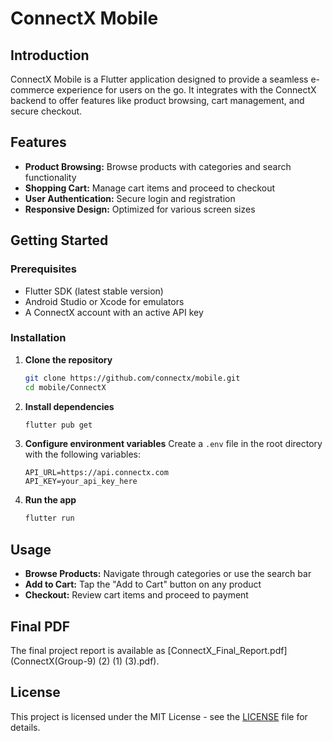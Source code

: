 # ConnectX Mobile

## Introduction

ConnectX Mobile is a Flutter application designed to provide a seamless e-commerce experience for users on the go. It integrates with the ConnectX backend to offer features like product browsing, cart management, and secure checkout.

## Features

- **Product Browsing:** Browse products with categories and search functionality
- **Shopping Cart:** Manage cart items and proceed to checkout
- **User Authentication:** Secure login and registration
- **Responsive Design:** Optimized for various screen sizes

## Getting Started

### Prerequisites

- Flutter SDK (latest stable version)
- Android Studio or Xcode for emulators
- A ConnectX account with an active API key

### Installation

1. **Clone the repository**

   ```bash
   git clone https://github.com/connectx/mobile.git
   cd mobile/ConnectX
   ```

2. **Install dependencies**

   ```bash
   flutter pub get
   ```

3. **Configure environment variables**
   Create a `.env` file in the root directory with the following variables:

   ```
   API_URL=https://api.connectx.com
   API_KEY=your_api_key_here
   ```

4. **Run the app**
   ```bash
   flutter run
   ```

## Usage

- **Browse Products:** Navigate through categories or use the search bar
- **Add to Cart:** Tap the "Add to Cart" button on any product
- **Checkout:** Review cart items and proceed to payment

## Final PDF

The final project report is available as [ConnectX_Final_Report.pdf](ConnectX(Group-9) (2) (1) (3).pdf).

## License

This project is licensed under the MIT License - see the [LICENSE](../../LICENSE) file for details.
